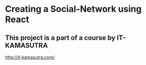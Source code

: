 # Creating a Social-Network using React

## This project is a part of a course by IT-KAMASUTRA

http://it-kamasutra.com/
